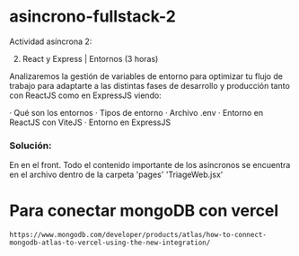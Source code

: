 # asincrono-fullstack-2

Actividad asíncrona 2:

2. React y Express | Entornos (3 horas)

Analizaremos la gestión de variables de entorno para optimizar tu flujo de trabajo para adaptarte a las distintas fases de desarrollo y producción tanto con ReactJS como en ExpressJS viendo:

· Qué son los entornos
· Tipos de entorno
· Archivo .env
· Entorno en ReactJS con ViteJS
· Entorno en ExpressJS 


### Solución:

En en el front. Todo el contenido importante de los asíncronos se encuentra en el archivo dentro de la carpeta 'pages' 'TriageWeb.jsx'


# Para conectar mongoDB con vercel
`https://www.mongodb.com/developer/products/atlas/how-to-connect-mongodb-atlas-to-vercel-using-the-new-integration/`
